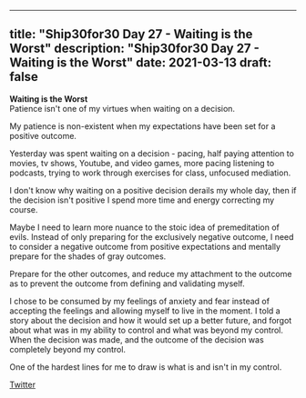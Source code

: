 
---
title: "Ship30for30 Day 27 - Waiting is the Worst"
description: "Ship30for30 Day 27 - Waiting is the Worst"
date: 2021-03-13
draft: false
---
**Waiting is the Worst**  
Patience isn't one of my virtues when waiting on a decision.  

My patience is non-existent when my expectations have been set for a positive outcome.  

Yesterday was spent waiting on a decision - pacing, half paying attention to movies, tv shows, Youtube, and video games, more pacing listening to podcasts, trying to work through exercises for class, unfocused mediation.  

I don't know why waiting on a positive decision derails my whole day, then if the decision isn't positive I spend more time and energy correcting my course.  

Maybe I need to learn more nuance to the stoic idea of premeditation of evils.  Instead of only preparing for the exclusively negative outcome, I need to consider a negative outcome from positive expectations and mentally prepare for the shades of gray outcomes.  

Prepare for the other outcomes, and reduce my attachment to the outcome as to prevent the outcome from defining and validating myself.  

I chose to be consumed by my feelings of anxiety and fear instead of accepting the feelings and allowing myself to live in the moment.  I told a story about the decision and how it would set up a better future, and forgot about what was in my ability to control and what was beyond my control.  When the decision was made, and the outcome of the decision was completely beyond my control.  

One of the hardest lines for me to draw is what is and isn't in my control.  


[Twitter](https://twitter.com/hippiebikeracer/status/1370751592539033600?s=20)